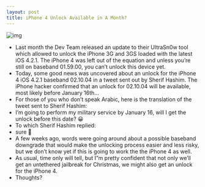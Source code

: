 ```yaml
---
layout: post
title: iPhone 4 Unlock Available in A Month?
---
```

![img](http://media.idownloadblog.com/wp-content/uploads/2010/12/Unlock-in-a-Month.png)
* Last month the Dev Team released an update to their UltraSn0w tool which allowed to unlock the iPhone 3G and 3GS loaded with the latest iOS 4.2.1. The iPhone 4 was left out of the equation and unless you’re still on baseband 01.59.00, you can’t unlock this device yet.
* Today, some good news was uncovered about an unlock for the iPhone 4 iOS 4.2.1 baseband 02.10.04 in a tweet sent out by Sherif Hashim. The iPhone hacker confirmed that an unlock for 02.10.04 will be available, most likely before January 16th…
* For those of you who don’t speak Arabic, here is the translation of the tweet sent to Sherif Hashim:
* I’m going to perform my military service by January 16, will I get the unlock before this date? 😀
* To which Sherif Hashim replied:
* sure 🙂
* A few weeks ago, words were going around about a possible baseband downgrade that would make the unlocking process easier and less risky, but we don’t know yet if this is going to work the the iPhone 4 as well.
* As usual, time only will tell, but I”m pretty confident that not only we’ll get an untethered jailbreak for Christmas, we might also get an unlock for the iPhone 4.
* Thoughts?

